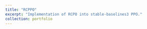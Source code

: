 ```yaml
---
title: "RCPPO"
excerpt: "Implementation of RCPO into stable-baselines3 PPO."
collection: portfolio
---
```

